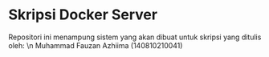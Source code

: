 # Skripsi Docker Server

Repositori ini menampung sistem yang akan dibuat untuk skripsi yang ditulis oleh: \n
Muhammad Fauzan Azhiima (140810210041)
